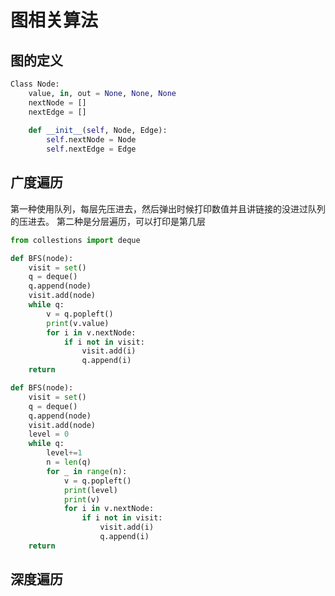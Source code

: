 # 图相关算法

## 图的定义

```python
Class Node:
	value, in, out = None, None, None
	nextNode = []
	nextEdge = []
	
	def __init__(self, Node, Edge):
		self.nextNode = Node
		self.nextEdge = Edge
```


## 广度遍历

第一种使用队列，每层先压进去，然后弹出时候打印数值并且讲链接的没进过队列的压进去。
第二种是分层遍历，可以打印是第几层

```python
from collestions import deque

def BFS(node):
	visit = set()
	q = deque()
	q.append(node)
	visit.add(node)
	while q:
		v = q.popleft()
		print(v.value)
		for i in v.nextNode:
			if i not in visit:
				visit.add(i)
				q.append(i)
	return	

def BFS(node):
	visit = set()
	q = deque()
	q.append(node)
	visit.add(node)
	level = 0
	while q:
		level+=1
		n = len(q)
		for _ in range(n):
			v = q.popleft()
			print(level)
			print(v)
			for i in v.nextNode:
				if i not in visit:
					visit.add(i)
					q.append(i)
	return
```

## 深度遍历

```python

```

## []()

```python
```